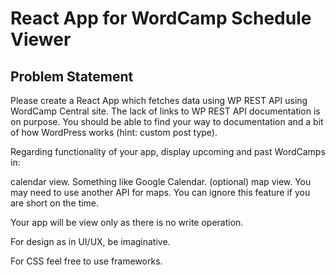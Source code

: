 # React App for WordCamp Schedule Viewer
## Problem Statement

Please create a React App which fetches data using WP REST API using WordCamp Central site. The lack of links to WP REST API documentation is on purpose. You should be able to find your way to documentation and a bit of how WordPress works (hint: custom post type).

Regarding functionality of your app, display upcoming and past WordCamps in:

calendar view. Something like Google Calendar.
(optional) map view. You may need to use another API for maps. You can ignore this feature if you are short on the time.

Your app will be view only as there is no write operation.

For design as in UI/UX, be imaginative.

For CSS feel free to use frameworks.